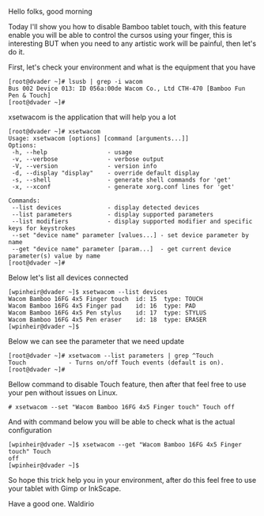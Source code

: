 Hello folks, good morning

Today I'll show you how to disable Bamboo tablet touch, with this feature enable you will be able to control the cursos using your finger, this is interesting BUT when you need to any artistic work will be painful, then let's do it.

First, let's check your environment and what is the equipment that you have

```
[root@dvader ~]# lsusb | grep -i wacom
Bus 002 Device 013: ID 056a:00de Wacom Co., Ltd CTH-470 [Bamboo Fun Pen & Touch]
[root@dvader ~]#
```

xsetwacom is the application that will help you a lot

```
[root@dvader ~]# xsetwacom 
Usage: xsetwacom [options] [command [arguments...]]
Options:
 -h, --help                 - usage
 -v, --verbose              - verbose output
 -V, --version              - version info
 -d, --display "display"    - override default display
 -s, --shell                - generate shell commands for 'get'
 -x, --xconf                - generate xorg.conf lines for 'get'

Commands:
 --list devices             - display detected devices
 --list parameters          - display supported parameters
 --list modifiers           - display supported modifier and specific keys for keystrokes
 --set "device name" parameter [values...] - set device parameter by name
 --get "device name" parameter [param...]  - get current device parameter(s) value by name
[root@dvader ~]#
```

Below let's list all devices connected

```
[wpinheir@dvader ~]$ xsetwacom --list devices
Wacom Bamboo 16FG 4x5 Finger touch	id: 15	type: TOUCH     
Wacom Bamboo 16FG 4x5 Finger pad	id: 16	type: PAD       
Wacom Bamboo 16FG 4x5 Pen stylus	id: 17	type: STYLUS    
Wacom Bamboo 16FG 4x5 Pen eraser	id: 18	type: ERASER    
[wpinheir@dvader ~]$
```

Below we can see the parameter that we need update

```
[root@dvader ~]# xsetwacom --list parameters | grep ^Touch
Touch            - Turns on/off Touch events (default is on). 
[root@dvader ~]#
```

Bellow command to disable Touch feature, then after that feel free to use your pen without issues on Linux.
```
# xsetwacom --set "Wacom Bamboo 16FG 4x5 Finger touch" Touch off
```

And with command below you will be able to check what is the actual configuration

```
[wpinheir@dvader ~]$ xsetwacom --get "Wacom Bamboo 16FG 4x5 Finger touch" Touch 
off
[wpinheir@dvader ~]$
```

So hope this trick help you in your environment, after do this feel free to use your tablet with Gimp or InkScape.

Have a good one.
Waldirio
